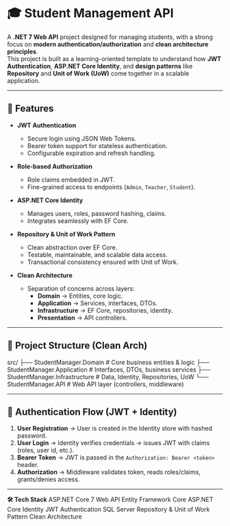 # 🎓 Student Management API

A **.NET 7 Web API** project designed for managing students, with a strong focus on **modern authentication/authorization** and **clean architecture principles**.  
This project is built as a learning-oriented template to understand how **JWT Authentication**, **ASP.NET Core Identity**, and **design patterns** like **Repository** and **Unit of Work (UoW)** come together in a scalable application.

---

## 🚀 Features

- **JWT Authentication**
  - Secure login using JSON Web Tokens.
  - Bearer token support for stateless authentication.
  - Configurable expiration and refresh handling.

- **Role-based Authorization**
  - Role claims embedded in JWT.
  - Fine-grained access to endpoints (`Admin`, `Teacher`, `Student`).

- **ASP.NET Core Identity**
  - Manages users, roles, password hashing, claims.
  - Integrates seamlessly with EF Core.

- **Repository & Unit of Work Pattern**
  - Clean abstraction over EF Core.
  - Testable, maintainable, and scalable data access.
  - Transactional consistency ensured with Unit of Work.

- **Clean Architecture**
  - Separation of concerns across layers:
    - **Domain** → Entities, core logic.
    - **Application** → Services, interfaces, DTOs.
    - **Infrastructure** → EF Core, repositories, identity.
    - **Presentation** → API controllers.

---

## 📂 Project Structure (Clean Arch)

src/
├── StudentManager.Domain # Core business entities & logic
├── StudentManager.Application # Interfaces, DTOs, business services
├── StudentManager.Infrastructure # Data, Identity, Repositories, UoW
└── StudentManager.API # Web API layer (controllers, middleware)

---

## 🔑 Authentication Flow (JWT + Identity)

1. **User Registration** → User is created in the Identity store with hashed password.
2. **User Login** → Identity verifies credentials → issues JWT with claims (roles, user id, etc.).
3. **Bearer Token** → JWT is passed in the `Authorization: Bearer <token>` header.
4. **Authorization** → Middleware validates token, reads roles/claims, grants/denies access.

---

**🛠 Tech Stack**
ASP.NET Core 7 Web API
Entity Framework Core
ASP.NET Core Identity
JWT Authentication
SQL Server
Repository & Unit of Work Pattern
Clean Architecture
